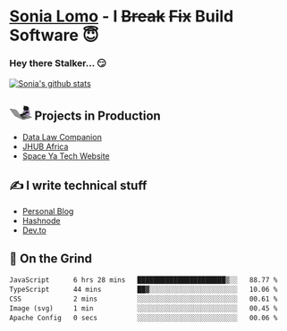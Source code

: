 # [Sonia Lomo](https://sonylomo.github.io/) - I ~~Break~~ ~~Fix~~ Build Software 😇
### Hey there Stalker... 😏 

<a href="https://github.com/sonylomo/github-readme-stats">
  <img align="center" src="https://media.giphy.com/media/lU05nFSW6Y2A/giphy.gif" alt="Sonia's github stats" />
</a>

## <img src="assets/devcat.gif" width="40"> Projects in Production
- [Data Law Companion](https://datalawcompanion.org/)
- [JHUB Africa](https://jhubafrica.com/)
- [Space Ya Tech Website](https://www.spaceyatech.com/)

## ✍️ I write technical stuff
- [Personal Blog](https://sonylomo-github-io.vercel.app/blog)
- [Hashnode](https://sonylomo.hashnode.dev/)
- [Dev.to](https://dev.to/sonylomo)

## 🤡 On the Grind
<!--START_SECTION:waka-->

```txt
JavaScript      6 hrs 28 mins   ██████████████████████▒░░   88.77 %
TypeScript      44 mins         ██▓░░░░░░░░░░░░░░░░░░░░░░   10.06 %
CSS             2 mins          ░░░░░░░░░░░░░░░░░░░░░░░░░   00.61 %
Image (svg)     1 min           ░░░░░░░░░░░░░░░░░░░░░░░░░   00.45 %
Apache Config   0 secs          ░░░░░░░░░░░░░░░░░░░░░░░░░   00.06 %
```

<!--END_SECTION:waka-->
